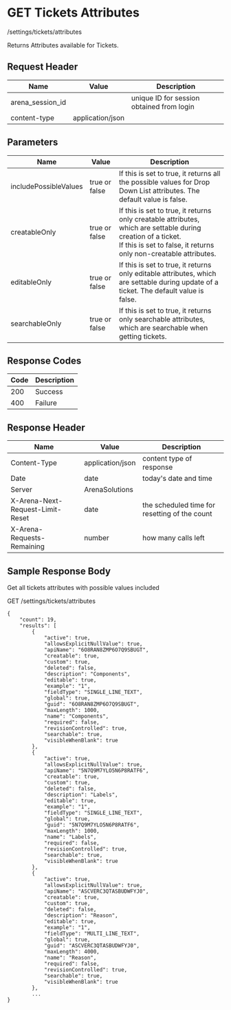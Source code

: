 # GET Tickets Attributes
/settings/tickets/attributes

Returns  Attributes available for Tickets. 

## Request Header

| Name<br> | Value<br> | Description<br> |
|  --- |  --- |  --- | 
| arena_session_id<br> |   | unique ID for session obtained from login<br> |
| content-type<br> | application/json<br> |   |

## Parameters

| Name<br> | Value<br> | Description<br> |
|  --- |  --- |  --- | 
| includePossibleValues<br> | true or false<br> | If this is set to true, it returns all the possible values for Drop Down List attributes. The default value is false.<br> |
| creatableOnly<br> | true or false<br> | If this is set to true, it returns only creatable attributes, which are settable during creation of a ticket.<br>If this is set to false, it returns only non-creatable attributes.<br> |
| editableOnly<br> | true or false<br> | If this is set to true, it returns only editable attributes, which are settable during update of a ticket. The default value is false.<br> |
| searchableOnly<br> | true or false<br> | If this is set to true, it returns only searchable attributes, which are searchable when getting tickets.<br> |

## Response Codes

| Code<br> | Description<br> |
|  --- |  --- | 
| 200<br> | Success<br> |
| 400<br> | Failure<br> |

## Response Header

| Name<br> | Value<br> | Description<br> |
|  --- |  --- |  --- | 
| Content-Type<br> | application/json<br> | content type of response<br> |
| Date<br> | date<br> | today's date and time<br> |
| Server<br> | ArenaSolutions<br> |   |
| X-Arena-Next-Request-Limit-Reset<br> | date<br> | the scheduled time for resetting of the count<br> |
| X-Arena-Requests-Remaining<br> | number<br> | how many calls left<br> |

## Sample Response Body
Get all tickets attributes with possible values included

GET /settings/tickets/attributes

```
{
    "count": 19,
    "results": [
        {
            "active": true,
            "allowsExplicitNullValue": true,
            "apiName": "6O8RAN8ZMP6O7Q9SBUGT",
            "creatable": true,
            "custom": true,
            "deleted": false,
            "description": "Components",
            "editable": true,
            "example": "1",
            "fieldType": "SINGLE_LINE_TEXT",
            "global": true,
            "guid": "6O8RAN8ZMP6O7Q9SBUGT",
            "maxLength": 1000,
            "name": "Components",
            "required": false,
            "revisionControlled": true,
            "searchable": true,
            "visibleWhenBlank": true
        },
        {
            "active": true,
            "allowsExplicitNullValue": true,
            "apiName": "5N7Q9M7YLO5N6P8RATF6",
            "creatable": true,
            "custom": true,
            "deleted": false,
            "description": "Labels",
            "editable": true,
            "example": "1",
            "fieldType": "SINGLE_LINE_TEXT",
            "global": true,
            "guid": "5N7Q9M7YLO5N6P8RATF6",
            "maxLength": 1000,
            "name": "Labels",
            "required": false,
            "revisionControlled": true,
            "searchable": true,
            "visibleWhenBlank": true
        },
        {
            "active": true,
            "allowsExplicitNullValue": true,
            "apiName": "ASCVERC3QTASBUDWFYJ0",
            "creatable": true,
            "custom": true,
            "deleted": false,
            "description": "Reason",
            "editable": true,
            "example": "1",
            "fieldType": "MULTI_LINE_TEXT",
            "global": true,
            "guid": "ASCVERC3QTASBUDWFYJ0",
            "maxLength": 4000,
            "name": "Reason",
            "required": false,
            "revisionControlled": true,
            "searchable": true,
            "visibleWhenBlank": true
        },
        ...
}
```
